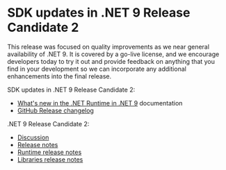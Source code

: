 # SDK updates in .NET 9 Release Candidate 2

This release was focused on quality improvements as we near general availability of .NET 9. It is covered by a go-live license, and we encourage developers today to try it out and provide feedback on anything that you find in your development so we can incorporate any additional enhancements into the final release.

SDK updates in .NET 9 Release Candidate 2:

* [What's new in the .NET Runtime in .NET 9](https://learn.microsoft.com/dotnet/core/whats-new/dotnet-9/overview) documentation
* [GitHub Release changelog](https://github.com/dotnet/runtime/compare/v9.0.0-rc.1.24431.7...v9.0.0-rc.2.24473.5)

.NET 9 Release Candidate 2:

* [Discussion](https://aka.ms/dotnet/9/rc)
* [Release notes](README.md)
* [Runtime release notes](runtime.md)
* [Libraries release notes](libraries.md)
